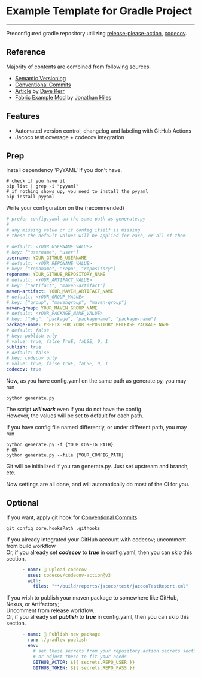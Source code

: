 # Example Template for Gradle Project

---

Preconfigured gradle repository utilizing
[release-please-action](https://github.com/google-github-actions/release-please-action),
[codecov](https://about.codecov.io/).

## Reference

Majority of contents are combined from following sources.

- [Semantic Versioning](https://semver.org/)
- [Conventional Commits](https://www.conventionalcommits.org/en/)
- [Article](https://dwmkerr.com/conventional-commits-and-semantic-versioning-for-java/)
  by [Dave Kerr](https://github.com/dwmkerr)
- [Fabric Example Mod](https://github.com/axieum/fabric-example-mod)
  by [Jonathan Hiles](https://github.com/axieum)

## Features

- Automated version control, changelog and labeling with GitHub Actions
- Jacoco test coverage + codecov integration

## Prep

Install dependency 'PyYAML' if you don't have.

```shell
# check if you have it
pip list | grep -i "pyyaml"
# if nothing shows up, you need to install the pyyaml
pip install pyyaml
```

Write your configuration on the (recommended)

```yaml
# prefer config.yaml on the same path as generate.py
#
# any missing value or if config itself is missing
# these the default values will be applied for each, or all of them

# default: <YOUR_USERNAME_VALUE>
# key: ["username", "user"]
username: YOUR_GITHUB_USERNAME
# default: <YOUR_REPONAME_VALUE>
# key: ["reponame", "repo", "repository"]
reponame: YOUR_GITHUB_REPOSITORY_NAME
# default: <YOUR_ARTIFACT_VALUE>
# key: ["artifact", "maven-artifact"]
maven-artifact: YOUR_MAVEN_ARTIFACT_NAME
# default: <YOUR_GROUP_VALUE>
# key: ["group", "mavengroup", "maven-group"]
maven-group: YOUR_MAVEN_GROUP_NAME
# default: <YOUR_PACKAGE_NAME_VALUE>
# key: ["pkg", "package", "packagename", "package-name"]
package-name: PREFIX_FOR_YOUR_REPOSITORY_RELEASE_PACKAGE_NAME
# default: false
# key: publish only
# value: true, false TruE, faLSE, 0, 1
publish: true
# default: false
# key: codecov only
# value: true, false TruE, faLSE, 0, 1
codecov: true
```

Now, as you have config.yaml on the same path as generate.py, you may run

```shell 
python generate.py
```

The script **_will work_** even if you do not have the config. <br>
However, the values will be set to default for each path.

If you have config file named differently, or under different path, you may run

```shell
python generate.py -f {YOUR_CONFIG_PATH}
# OR
python generate.py --file {YOUR_CONFIG_PATH}
```

Git will be initialized if you ran generate.py. Just set upstream and branch, etc.

Now settings are all done, and will automatically do most of the CI for you.

## Optional

If you want, apply git hook for [Conventional Commits](https://www.conventionalcommits.org/en/)

```shell
git config core.hooksPath .githooks
```

If you already integrated your GitHub account with codecov; uncomment from build workflow<br>
Or, if you already set **_codecov_** to **_true_** in config.yaml, then you can skip this section.

```yaml
      - name: 🎯️ Upload codecov
        uses: codecov/codecov-action@v3
        with:
          files: "**/build/reports/jacoco/test/jacocoTestReport.xml"
```

If you wish to publish your maven package to somewhere like GitHub, Nexus, or Artifactory;<br>
Uncomment from release workflow.<br>
Or, if you already set _**publish**_ to **_true_** in config.yaml, then you can skip this section.

```yaml
      - name: 🚀 Publish new package
        run: ./gradlew publish
        env: 
          # set these secrets from your repository.action.secrets section
          # or adjust these to fit your needs 
          GITHUB_ACTOR: ${{ secrets.REPO_USER }}
          GITHUB_TOKEN: ${{ secrets.REPO_PASS }}
```
